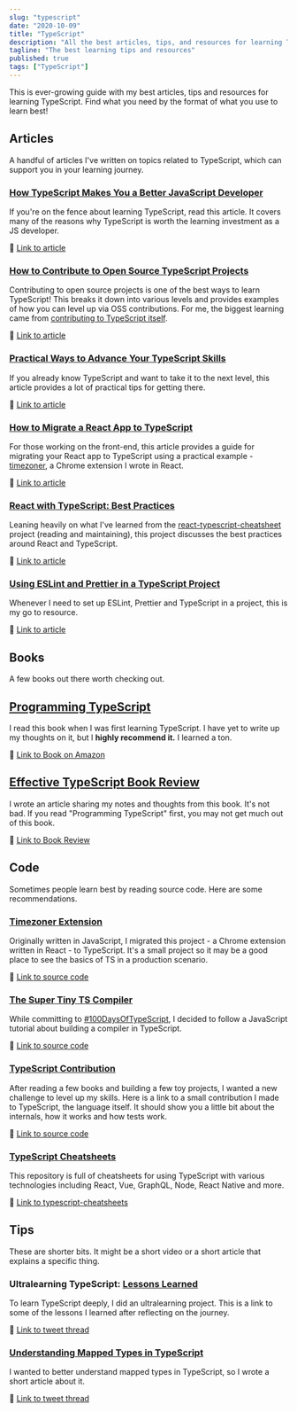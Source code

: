 ```yaml
---
slug: "typescript"
date: "2020-10-09"
title: "TypeScript"
description: "All the best articles, tips, and resources for learning TypeScript."
tagline: "The best learning tips and resources"
published: true
tags: ["TypeScript"]
---
```


This is ever-growing guide with my best articles, tips and resources for learning TypeScript. Find what you need by the format of what you use to learn best!

## Articles

A handful of articles I've written on topics related to TypeScript, which can support you in your learning journey.

### [How TypeScript Makes You a Better JavaScript Developer](https://www.sitepoint.com/typescript-better-javascript-developer/)

If you're on the fence about learning TypeScript, read this article. It covers many of the reasons why TypeScript is worth the learning investment as a JS developer.

🔗 [Link to article](https://www.sitepoint.com/typescript-better-javascript-developer/)

### [How to Contribute to Open Source TypeScript Projects](https://www.sitepoint.com/open-source-typescript/)

Contributing to open source projects is one of the best ways to learn TypeScript! This breaks it down into various levels and provides examples of how you can level up via OSS contributions. For me, the biggest learning came from [contributing to TypeScript itself](https://github.com/microsoft/TypeScript/pull/35937).

🔗 [Link to article](https://www.sitepoint.com/open-source-typescript/)

### [Practical Ways to Advance Your TypeScript Skills](https://www.sitepoint.com/advance-typescript-skills-practical-ways/)

If you already know TypeScript and want to take it to the next level, this article provides a lot of practical tips for getting there.

🔗 [Link to article](https://www.sitepoint.com/advance-typescript-skills-practical-ways/)

### [How to Migrate a React App to TypeScript](https://www.sitepoint.com/how-to-migrate-a-react-app-to-typescript/)

For those working on the front-end, this article provides a guide for migrating your React app to TypeScript using a practical example - [timezoner](https://github.com/jsjoeio/timezoner-extension), a Chrome extension I wrote in React.

🔗 [Link to article](https://www.sitepoint.com/how-to-migrate-a-react-app-to-typescript/)

### [React with TypeScript: Best Practices](https://www.sitepoint.com/react-with-typescript-best-practices/)

Leaning heavily on what I've learned from the [react-typescript-cheatsheet](https://github.com/typescript-cheatsheets/react) project (reading and maintaining), this project discusses the best practices around React and TypeScript.

🔗 [Link to article](https://www.sitepoint.com/react-with-typescript-best-practices/)

### [Using ESLint and Prettier in a TypeScript Project](https://www.robertcooper.me/using-eslint-and-prettier-in-a-typescript-project)

Whenever I need to set up ESLint, Prettier and TypeScript in a project, this is my go to resource.

🔗 [Link to article](https://www.robertcooper.me/using-eslint-and-prettier-in-a-typescript-project)

## Books

A few books out there worth checking out.

## [Programming TypeScript](https://www.amazon.com/Programming-TypeScript-Making-JavaScript-Applications/dp/1492037656)

I read this book when I was first learning TypeScript. I have yet to write up my thoughts on it, but I **highly recommend it.** I learned a ton.

🔗 [Link to Book on Amazon](https://www.robertcooper.me/using-eslint-and-prettier-in-a-typescript-project)

## [Effective TypeScript Book Review](https://joeprevite.com/book-review-effective-typescript)

I wrote an article sharing my notes and thoughts from this book. It's not bad. If you read "Programming TypeScript" first, you may not get much out of this book.

🔗 [Link to Book Review](https://joeprevite.com/book-review-effective-typescript)

## Code

Sometimes people learn best by reading source code. Here are some recommendations.

### [Timezoner Extension](https://github.com/jsjoeio/timezoner-extension)

Originally written in JavaScript, I migrated this project - a Chrome extension written in React - to TypeScript. It's a small project so it may be a good place to see the basics of TS in a production scenario.  

🔗 [Link to source code](https://github.com/jsjoeio/timezoner-extension)

### [The Super Tiny TS Compiler](https://github.com/jsjoeio/the-super-tiny-ts-compiler/)

While committing to [#100DaysOfTypeScript](https://twitter.com/jsjoeio/status/1179887451667496960?s=20), I decided to follow a JavaScript tutorial about building a compiler in TypeScript.

🔗 [Link to source code](https://github.com/jsjoeio/the-super-tiny-ts-compiler/)

### [TypeScript Contribution](https://github.com/microsoft/TypeScript/pull/35937)

After reading a few books and building a few toy projects, I wanted a new challenge to level up my skills. Here is a link to a small contribution I made to TypeScript, the language itself. It should show you a little bit about the internals, how it works and how tests work.

🔗 [Link to source code](https://github.com/microsoft/TypeScript/pull/35937)

### [TypeScript Cheatsheets](https://github.com/typescript-cheatsheets)

This repository is full of cheatsheets for using TypeScript with various technologies including React, Vue, GraphQL, Node, React Native and more.

🔗 [Link to typescript-cheatsheets](https://github.com/typescript-cheatsheets/)

## Tips

These are shorter bits. It might be a short video or a short article that explains a specific thing.

### Ultralearning TypeScript: [Lessons Learned](https://twitter.com/jsjoeio/status/1211844439263600640?s=20)

To learn TypeScript deeply, I did an ultralearning project. This is a link to some of the lessons I learned after reflecting on the journey.

🔗 [Link to tweet thread](https://twitter.com/jsjoeio/status/1211844439263600640?s=20)

### [Understanding Mapped Types in TypeScript](https://joeprevite.com/understanding-mapped-types-in-typescript)

I wanted to better understand mapped types in TypeScript, so I wrote a short article about it.

🔗 [Link to tweet thread](https://twitter.com/jsjoeio/status/1211844439263600640?s=20)
